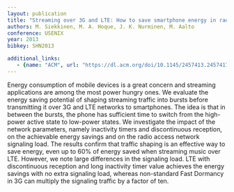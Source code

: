 ```yaml
---
layout: publication
title: "Streaming over 3G and LTE: How to save smartphone energy in radio access network-friendly way"
authors: M. Siekkinen, M. A. Hoque, J. K. Nurminen, M. Aalto
conference: USENIX
year: 2013
bibkey: SHN2013

additional_links:
   - {name: "ACM", url: "https://dl.acm.org/doi/10.1145/2457413.2457417"}
---
```

Energy consumption of mobile devices is a great concern and streaming applications are among the most power hungry ones. We evaluate the energy saving potential of shaping streaming traffic into bursts before transmitting it over 3G and LTE networks to smartphones. The idea is that in between the bursts, the phone has sufficient time to switch from the high-power active state to low-power states. We investigate the impact of the network parameters, namely inactivity timers and discontinuous reception, on the achievable energy savings and on the radio access network signaling load. The results confirm that traffic shaping is an effective way to save energy, even up to 60% of energy saved when streaming music over LTE. However, we note large differences in the signaling load. LTE with discontinuous reception and long inactivity timer value achieves the energy savings with no extra signaling load, whereas non-standard Fast Dormancy in 3G can multiply the signaling traffic by a factor of ten.
